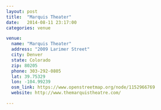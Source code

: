 ```yaml
---
layout: post
title:  "Marquis Theater"
date:   2014-08-11 23:17:00
categories: venue

venue:
  name: "Marquis Theater"
  address: "2009 Larimer Street"
  city: Denver
  state: Colorado
  zip: 80205
  phone: 303-292-0805
  lat: 39.75329
  lon: -104.99239
  osm_link: https://www.openstreetmap.org/node/1152966769
  website: http://www.themarquistheatre.com/

---
```

